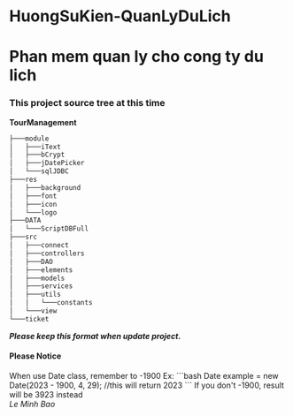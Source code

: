 # HuongSuKien-QuanLyDuLich

<h1>Phan mem quan ly cho cong ty du lich </h1>
<h3>This project source tree at this time</h3>

<b>TourManagement</b>

```bash
├───module
│   ├───iText
│   ├───bCrypt
│   ├───jDatePicker
│   └───sqlJDBC
├───res
│   ├───background
│   ├───font
│   ├───icon
│   └───logo
├───DATA
│   └───ScriptDBFull
├───src
│   ├───connect
│   ├───controllers
│   ├───DAO
│   ├───elements
│   ├───models
│   ├───services
│   ├───utils
│   │   └───constants
│   └───view
└───ticket
```

<b><i>Please keep this format when update project.</i></b>

<h4>Please Notice</h4>
When use Date class, remember to -1900
Ex:
```bash
Date example = new Date(2023 - 1900, 4, 29); //this will return 2023
```
If you don't -1900, result will be 3923 instead
<br>
<i>Le Minh Bao</i>
